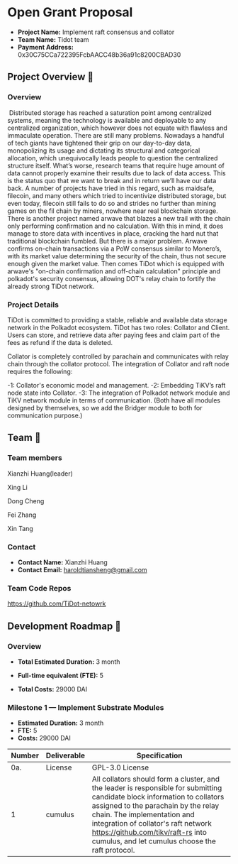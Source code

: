 # Open Grant Proposal

* **Project Name:**  Implement raft consensus and collator
* **Team Name:**  Tidot team
* **Payment Address:**  0x30C75CCa722395FcbAACC48b36a91c8200CBAD30


## Project Overview :page_facing_up: 
### Overview

​		Distributed storage has reached a saturation point among centralized systems, meaning the technology is available and deployable to any centralized organization, which however does not equate with flawless and immaculate operation. There are still many problems. Nowadays a handful of tech giants have tightened their grip on our day-to-day data, monopolizing its usage and dictating its structural and categorical allocation, which unequivocally leads people to question the centralized structure itself. What’s worse, research teams that require huge amount of data cannot properly examine their results due to lack of data access. This is the status quo that we want to break and in return we’ll have our data back. A number of projects have tried in this regard, such as maidsafe, filecoin, and many others which tried to incentivize distributed storage, but even today, filecoin still fails to do so and strides no further than mining games on the fil chain by miners, nowhere near real blockchain storage. There is another project named arwave that blazes a new trail with the chain only performing confirmation and no calculation. With this in mind, it does manage to store data with incentives in place, cracking the hard nut that traditional blockchain fumbled. But there is a major problem. Arwave confirms on-chain transactions via a PoW consensus similar to Monero’s, with its market value determining the security of the chain, thus not secure enough given the market value. Then comes TiDot which is equipped with arwave's "on-chain confirmation and off-chain calculation" principle and polkadot's security consensus, allowing DOT's relay chain to fortify the already strong TiDot network.


### Project Details 

TiDot is committed to providing a stable, reliable and available data storage network in the Polkadot ecosystem. TiDot has two roles: Collator and Client. Users can store, and retrieve data after paying fees and claim part of the fees as refund if the data is deleted.

Collator is completely controlled by parachain and communicates with relay chain through the collator protocol. 
The integration of Collator and raft node requires the following:

-1: Collator's economic model and management.
-2: Embedding TiKV’s raft node state into Collator.
-3: The integration of Polkadot network module and TiKV network module in terms of communication. (Both have all modules designed by themselves, so we add the Bridger module to both for communication purpose.)

## Team :busts_in_silhouette:

### Team members
Xianzhi  Huang(leader)

Xing  Li

Dong Cheng

Fei Zhang

Xin Tang

### Contact
* **Contact Name:** Xianzhi Huang
* **Contact Email:**  haroldtiansheng@gmail.com

### Team Code Repos

https://github.com/TiDot-netowrk




## Development Roadmap :nut_and_bolt: 

### Overview
* **Total Estimated Duration:** 3 month

* **Full-time equivalent (FTE):**  5

* **Total Costs:**  29000 DAI

  

### Milestone 1 — Implement Substrate Modules 
* **Estimated Duration:** 3 month
* **FTE:**  5 
* **Costs:**   29000 DAI

| Number | Deliverable | Specification |
| ------ | ------------- | ------------------------------------------------------------ |
| 0a.    | License       | GPL-3.0 License                            |
|  1 |  cumulus | All collators should form a cluster, and the leader is responsible for submitting candidate block information to collators assigned to the parachain by the relay chain. The implementation and integration of collator's raft network https://github.com/tikv/raft-rs into cumulus, and let cumulus choose the raft protocol. |

